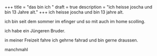 +++
title = "das bin ich "
draft = true
description = "ich heisse joscha und bin 13 Jahre alt."
+++
ich heisse joscha und bin 13 jahre alt.

ich bin seit dem sommer im efinger und so mit auch im home scolling.

ich habe ein Jüngeren Bruder.

in meiner Freizeit fahre ich gehrne fahrad und bin gerne draussen.

manchmahl